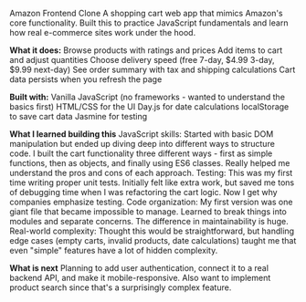 Amazon Frontend Clone
A shopping cart web app that mimics Amazon's core functionality. Built this to practice JavaScript fundamentals and learn how real e-commerce sites work under the hood.

**What it does:**
Browse products with ratings and prices
Add items to cart and adjust quantities
Choose delivery speed (free 7-day, $4.99 3-day, $9.99 next-day)
See order summary with tax and shipping calculations
Cart data persists when you refresh the page

**Built with:**
Vanilla JavaScript (no frameworks - wanted to understand the basics first)
HTML/CSS for the UI
Day.js for date calculations
localStorage to save cart data
Jasmine for testing

**What I learned building this**
JavaScript skills: Started with basic DOM manipulation but ended up diving deep into different ways to structure code. I built the cart functionality three different ways - first as simple functions, then as objects, and finally using ES6 classes. Really helped me understand the pros and cons of each approach.
Testing: This was my first time writing proper unit tests. Initially felt like extra work, but saved me tons of debugging time when I was refactoring the cart logic. Now I get why companies emphasize testing.
Code organization: My first version was one giant file that became impossible to manage. Learned to break things into modules and separate concerns. The difference in maintainability is huge.
Real-world complexity: Thought this would be straightforward, but handling edge cases (empty carts, invalid products, date calculations) taught me that even "simple" features have a lot of hidden complexity.

**What is next**
Planning to add user authentication, connect it to a real backend API, and make it mobile-responsive. Also want to implement product search since that's a surprisingly complex feature.
